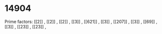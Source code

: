 # 14904

Prime factors: [[2]] , [[2]] , [[2]] , [[3]] , [[621]] , [[3]] , [[207]] , [[3]] , [[69]] , [[3]] , [[23]] , [[23]] , 